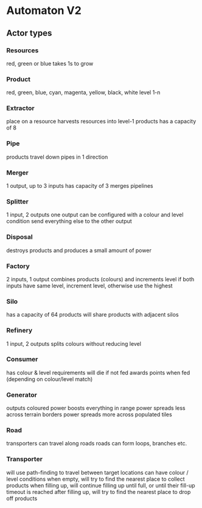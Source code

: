 # Automaton V2

## Actor types

### Resources

red, green or blue
takes 1s to grow

### Product

red, green, blue, cyan, magenta, yellow, black, white
level 1-n

### Extractor

place on a resource
harvests resources into level-1 products
has a capacity of 8

### Pipe

products travel down pipes in 1 direction

### Merger

1 output, up to 3 inputs
has capacity of 3
merges pipelines

### Splitter

1 input, 2 outputs
one output can be configured with a colour and level condition
send everything else to the other output

### Disposal

destroys products and produces a small amount of power

### Factory

2 inputs, 1 output
combines products (colours) and increments level
if both inputs have same level, increment level, otherwise use the highest

### Silo

has a capacity of 64 products
will share products with adjacent silos

### Refinery

1 input, 2 outputs
splits colours without reducing level

### Consumer

has colour & level requirements
will die if not fed
awards points when fed (depending on colour/level match)

### Generator

outputs coloured power
boosts everything in range
power spreads less across terrain borders
power spreads more across populated tiles

### Road

transporters can travel along roads
roads can form loops, branches etc.

### Transporter

will use path-finding to travel between target locations
can have colour / level conditions
when empty, will try to find the nearest place to collect products
when filling up, will continue filling up until full, or until their fill-up timeout is reached
after filling up, will try to find the nearest place to drop off products
